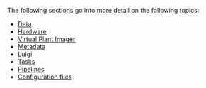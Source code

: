 
The following sections go into more detail on the following topics:

* [Data](data.md)
* [Hardware](hardware.md)
* [Virtual Plant Imager]()
* [Metadata](../metadata/index.md)
* [Luigi](luigi.md)
* [Tasks](tasks/index.md)
* [Pipelines](pipelines.md)
* [Configuration files](configuration_files.md)
